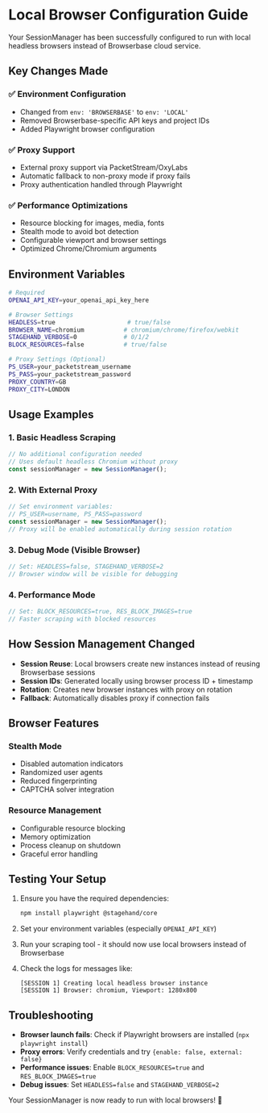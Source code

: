# Local Browser Configuration Guide

Your SessionManager has been successfully configured to run with local headless browsers instead of Browserbase cloud service.

## Key Changes Made

### ✅ **Environment Configuration**
- Changed from `env: 'BROWSERBASE'` to `env: 'LOCAL'`
- Removed Browserbase-specific API keys and project IDs
- Added Playwright browser configuration

### ✅ **Proxy Support** 
- External proxy support via PacketStream/OxyLabs
- Automatic fallback to non-proxy mode if proxy fails
- Proxy authentication handled through Playwright

### ✅ **Performance Optimizations**
- Resource blocking for images, media, fonts
- Stealth mode to avoid bot detection
- Configurable viewport and browser settings
- Optimized Chrome/Chromium arguments

## Environment Variables

```bash
# Required
OPENAI_API_KEY=your_openai_api_key_here

# Browser Settings
HEADLESS=true                    # true/false
BROWSER_NAME=chromium           # chromium/chrome/firefox/webkit
STAGEHAND_VERBOSE=0             # 0/1/2
BLOCK_RESOURCES=false           # true/false

# Proxy Settings (Optional)
PS_USER=your_packetstream_username
PS_PASS=your_packetstream_password
PROXY_COUNTRY=GB
PROXY_CITY=LONDON
```

## Usage Examples

### 1. Basic Headless Scraping
```javascript
// No additional configuration needed
// Uses default headless Chromium without proxy
const sessionManager = new SessionManager();
```

### 2. With External Proxy
```javascript
// Set environment variables:
// PS_USER=username, PS_PASS=password
const sessionManager = new SessionManager();
// Proxy will be enabled automatically during session rotation
```

### 3. Debug Mode (Visible Browser)
```javascript
// Set: HEADLESS=false, STAGEHAND_VERBOSE=2
// Browser window will be visible for debugging
```

### 4. Performance Mode
```javascript
// Set: BLOCK_RESOURCES=true, RES_BLOCK_IMAGES=true
// Faster scraping with blocked resources
```

## How Session Management Changed

- **Session Reuse**: Local browsers create new instances instead of reusing Browserbase sessions
- **Session IDs**: Generated locally using browser process ID + timestamp
- **Rotation**: Creates new browser instances with proxy on rotation
- **Fallback**: Automatically disables proxy if connection fails

## Browser Features

### Stealth Mode
- Disabled automation indicators
- Randomized user agents
- Reduced fingerprinting
- CAPTCHA solver integration

### Resource Management  
- Configurable resource blocking
- Memory optimization
- Process cleanup on shutdown
- Graceful error handling

## Testing Your Setup

1. Ensure you have the required dependencies:
   ```bash
   npm install playwright @stagehand/core
   ```

2. Set your environment variables (especially `OPENAI_API_KEY`)

3. Run your scraping tool - it should now use local browsers instead of Browserbase

4. Check the logs for messages like:
   ```
   [SESSION 1] Creating local headless browser instance
   [SESSION 1] Browser: chromium, Viewport: 1280x800
   ```

## Troubleshooting

- **Browser launch fails**: Check if Playwright browsers are installed (`npx playwright install`)
- **Proxy errors**: Verify credentials and try `{enable: false, external: false}` 
- **Performance issues**: Enable `BLOCK_RESOURCES=true` and `RES_BLOCK_IMAGES=true`
- **Debug issues**: Set `HEADLESS=false` and `STAGEHAND_VERBOSE=2`

Your SessionManager is now ready to run with local browsers! 🚀

